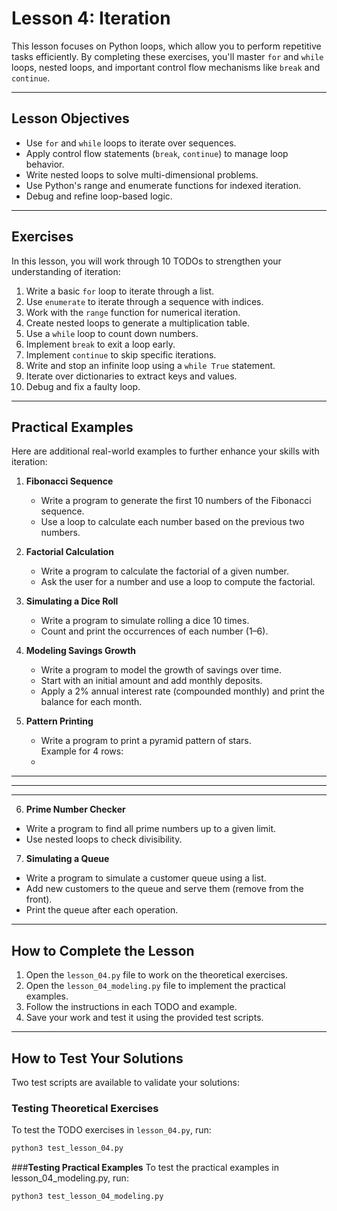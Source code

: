 # Lesson 4: Iteration

This lesson focuses on Python loops, which allow you to perform repetitive tasks efficiently. By completing these exercises, you'll master `for` and `while` loops, nested loops, and important control flow mechanisms like `break` and `continue`.

---

## Lesson Objectives
- Use `for` and `while` loops to iterate over sequences.
- Apply control flow statements (`break`, `continue`) to manage loop behavior.
- Write nested loops to solve multi-dimensional problems.
- Use Python's range and enumerate functions for indexed iteration.
- Debug and refine loop-based logic.

---

## Exercises
In this lesson, you will work through 10 TODOs to strengthen your understanding of iteration:
1. Write a basic `for` loop to iterate through a list.
2. Use `enumerate` to iterate through a sequence with indices.
3. Work with the `range` function for numerical iteration.
4. Create nested loops to generate a multiplication table.
5. Use a `while` loop to count down numbers.
6. Implement `break` to exit a loop early.
7. Implement `continue` to skip specific iterations.
8. Write and stop an infinite loop using a `while True` statement.
9. Iterate over dictionaries to extract keys and values.
10. Debug and fix a faulty loop.

---

## Practical Examples
Here are additional real-world examples to further enhance your skills with iteration:

1. **Fibonacci Sequence**  
   - Write a program to generate the first 10 numbers of the Fibonacci sequence.  
   - Use a loop to calculate each number based on the previous two numbers.

2. **Factorial Calculation**  
   - Write a program to calculate the factorial of a given number.  
   - Ask the user for a number and use a loop to compute the factorial.

3. **Simulating a Dice Roll**  
   - Write a program to simulate rolling a dice 10 times.  
   - Count and print the occurrences of each number (1–6).

4. **Modeling Savings Growth**  
   - Write a program to model the growth of savings over time.  
   - Start with an initial amount and add monthly deposits.  
   - Apply a 2% annual interest rate (compounded monthly) and print the balance for each month.

5. **Pattern Printing**  
   - Write a program to print a pyramid pattern of stars.  
   Example for 4 rows:  
   *
  ***
 *****
*******

6. **Prime Number Checker**  
- Write a program to find all prime numbers up to a given limit.  
- Use nested loops to check divisibility.

7. **Simulating a Queue**  
- Write a program to simulate a customer queue using a list.  
- Add new customers to the queue and serve them (remove from the front).  
- Print the queue after each operation.

---

## How to Complete the Lesson
1. Open the `lesson_04.py` file to work on the theoretical exercises.
2. Open the `lesson_04_modeling.py` file to implement the practical examples.
3. Follow the instructions in each TODO and example.
4. Save your work and test it using the provided test scripts.

---

## How to Test Your Solutions
Two test scripts are available to validate your solutions:

### Testing Theoretical Exercises
To test the TODO exercises in `lesson_04.py`, run:
```bash
python3 test_lesson_04.py
```
###**Testing Practical Examples**
To test the practical examples in lesson_04_modeling.py, run:
```bash
python3 test_lesson_04_modeling.py
```
